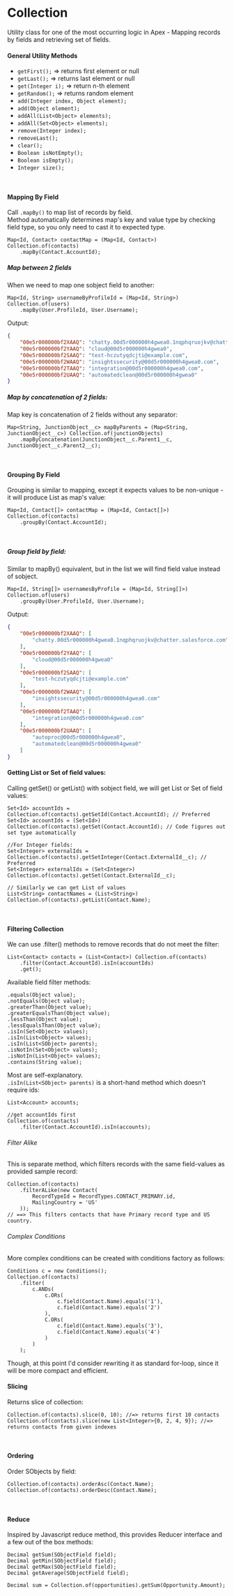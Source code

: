 # Collection

Utility class for one of the most occurring logic in Apex - Mapping records by fields
and retrieving set of fields.

#### General Utility Methods

* `getFirst();` => returns first element or null
* `getLast();` =>  returns last element or null
* `get(Integer i);` => return n-th element
* `getRandom();` => returns random element
* `add(Integer index, Object element);`
* `add(Object element);`
* `addAll(List<Object> elements);`
* `addAll(Set<Object> elements);`
* `remove(Integer index);`
* `removeLast();`
* `clear();`
* `Boolean isNotEmpty();`
* `Boolean isEmpty();`
* `Integer size();`

<br/>

#### Mapping By Field

Call `.mapBy()` to map list of records by field.  
Method automatically determines map's key and value type by checking field type, so you only need to cast it to expected type.

```apex
Map<Id, Contact> contactMap = (Map<Id, Contact>) Collection.of(contacts)
    .mapBy(Contact.AccountId);
```

##### Map between 2 fields

When we need to map one sobject field to another:

```apex
Map<Id, String> usernameByProfileId = (Map<Id, String>) Collection.of(users)
    .mapBy(User.ProfileId, User.Username);
```

Output:

```json
{
    "00e5r000000bf2XAAQ": "chatty.00d5r000000h4gwea0.1nqphqruojkv@chatter.salesforce.com",
    "00e5r000000bf2YAAQ": "cloud@00d5r000000h4gwea0",
    "00e5r000000bf2SAAQ": "test-hczutyqdcjti@example.com",
    "00e5r000000bf2WAAQ": "insightssecurity@00d5r000000h4gwea0.com",
    "00e5r000000bf2TAAQ": "integration@00d5r000000h4gwea0.com",
    "00e5r000000bf2UAAQ": "automatedclean@00d5r000000h4gwea0"
}
```

##### Map by concatenation of 2 fields:

Map key is concatenation of 2 fields without any separator:

```apex
Map<String, JunctionObject__c> mapByParents = (Map<String, JunctionObject__c>) Collection.of(junctionObjects)
    .mapByConcatenation(JunctionObject__c.Parent1__c, JunctionObject__c.Parent2__c);
```

<br/>

#### Grouping By Field

Grouping is similar to mapping, except it expects values to be non-unique - it will produce List as map's value:

```apex
Map<Id, Contact[]> contactMap = (Map<Id, Contact[]>) Collection.of(contacts)
    .groupBy(Contact.AccountId);
```

<br/>

##### Group field by field:

Similar to mapBy() equivalent, but in the list we will find field value instead of sobject.

```apex
Map<Id, String[]> usernamesByProfile = (Map<Id, String[]>) Collection.of(users)
    .groupBy(User.ProfileId, User.Username);
```

Output:

```json
{
    "00e5r000000bf2XAAQ": [
        "chatty.00d5r000000h4gwea0.1nqphqruojkv@chatter.salesforce.com"
    ],
    "00e5r000000bf2YAAQ": [
        "cloud@00d5r000000h4gwea0"
    ],
    "00e5r000000bf2SAAQ": [
        "test-hczutyqdcjti@example.com"
    ],
    "00e5r000000bf2WAAQ": [
        "insightssecurity@00d5r000000h4gwea0.com"
    ],
    "00e5r000000bf2TAAQ": [
        "integration@00d5r000000h4gwea0.com"
    ],
    "00e5r000000bf2UAAQ": [
        "autoproc@00d5r000000h4gwea0",
        "automatedclean@00d5r000000h4gwea0"
    ]
}
```

#### Getting List or Set of field values:

Calling getSet() or getList() with sobject field, we will get List or Set of field values:

```apex
Set<Id> accountIds = Collection.of(contacts).getSetId(Contact.AccountId); // Preferred
Set<Id> accountIds = (Set<Id>) Collection.of(contacts).getSet(Contact.AccountId); // Code figures out set type automatically

//For Integer fields:
Set<Integer> externalIds = Collection.of(contacts).getSetInteger(Contact.ExternalId__c); // Preferred
Set<Integer> externalIds = (Set<Integer>) Collection.of(contacts).getSet(Contact.ExternalId__c);

// Similarly we can get List of values
List<String> contactNames = (List<String>) Collection.of(contacts).getList(Contact.Name);

```

<br/>

#### Filtering Collection

We can use .filter() methods to remove records that do not meet the filter:

```apex
List<Contact> contacts = (List<Contact>) Collection.of(contacts)
    .filter(Contact.AccountId).isIn(accountIds)
    .get();
```

Available field filter methods:

```apex
.equals(Object value);
.notEquals(Object value);
.greaterThan(Object value);
.greaterEqualsThan(Object value);
.lessThan(Object value);
.lessEqualsThan(Object value);
.isIn(Set<Object> values);
.isIn(List<Object> values);
.isIn(List<SObject> parents);
.isNotIn(Set<Object> values);
.isNotIn(List<Object> values);
.contains(String value);
```

Most are self-explanatory.  
`.isIn(List<SObject> parents)` is a short-hand method which doesn't require ids:

```apex
List<Account> accounts;

//get accountIds first
Collection.of(contacts)
    .filter(Contact.AccountId).isIn(accounts);
```

###### Filter Alike

This is separate method, which filters records with the same field-values as provided sample record:

```apex
Collection.of(contacts)
    .filterALike(new Contact(
        RecordTypeId = RecordTypes.CONTACT_PRIMARY.id,
        MailingCountry = 'US'
    ));
// ==> This filters contacts that have Primary record type and US country.
```

###### Complex Conditions

More complex conditions can be created with conditions factory as follows:

```apex
Conditions c = new Conditions();
Collection.of(contacts)
    .filter(
        c.ANDs(
            c.ORs(
                c.field(Contact.Name).equals('1'),
                c.field(Contact.Name).equals('2')
            ),
            C.ORs(
                c.field(Contact.Name).equals('3'),
                c.field(Contact.Name).equals('4')
            )
        )
    );
```

Though, at this point I'd consider rewriting it as standard for-loop, since it will be more compact and efficient.

#### Slicing

Returns slice of collection:

```apex
Collection.of(contacts).slice(0, 10); //=> returns first 10 contacts  
Collection.of(contacts).slice(new List<Integer>{0, 2, 4, 9}); //=> returns contacts from given indexes  
```

<br/>

#### Ordering

Order SObjects by field:

```apex
Collection.of(contacts).orderAsc(Contact.Name);
Collection.of(contacts).orderDesc(Contact.Name);
```

<br/>

#### Reduce

Inspired by Javascript reduce method, this provides Reducer interface and a few out of the box methods:

```apex
Decimal getSum(SObjectField field);
Decimal getMin(SObjectField field);
Decimal getMax(SObjectField field);
Decimal getAverage(SObjectField field);

Decimal sum = Collection.of(opportunities).getSum(Opportunity.Amount);
```
